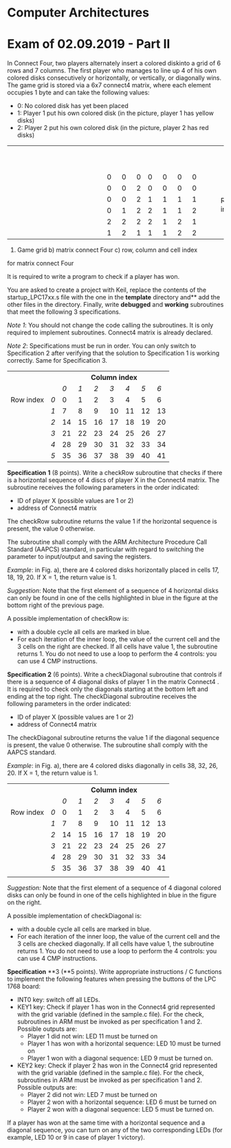 ﻿# **Computer Architectures**
# **Exam of 02.09.2019 - Part II**

In Connect Four, two players alternately insert a colored diskinto a grid of 6 rows and 7 columns. The first player who manages to line up 4 of his own colored disks consecutively or horizontally, or vertically, or diagonally wins. The game grid is stored via a 6x7 connect4 matrix, where each element occupies 1 byte and can take the following values:

- 0: No colored disk has yet been placed
- 1: Player 1 put his own colored disk (in the picture, player 1 has yellow disks)
- 2: Player 2 put his own colored disk (in the picture, player 2 has red disks)

<table><tr><th colspan="1"></th><th colspan="2"></th><th colspan="2"></th><th colspan="2"></th><th colspan="1"></th><th colspan="2"></th><th colspan="2"></th><th colspan="2"></th><th colspan="2"></th><th colspan="2"></th><th colspan="2"></th><th colspan="2"></th><th colspan="2"></th><th colspan="1"></th><th colspan="1"></th><th colspan="2"></th><th colspan="2"></th><th colspan="2"></th><th colspan="2"></th><th colspan="3"></th><th colspan="10"></th></tr>
<tr><td colspan="2"></td><td colspan="2"></td><td colspan="2"></td><td colspan="3"></td><td colspan="2"></td><td colspan="2"></td><td colspan="2"></td><td colspan="2"></td><td colspan="2"></td><td colspan="2"></td><td colspan="2"></td><td colspan="2"></td><td colspan="2"></td><td colspan="2"></td><td colspan="2"></td><td colspan="2"></td><td colspan="2"></td><td colspan="1"></td><td colspan="2"></td><td colspan="1"></td><td colspan="7">Column index</td></tr>
<tr><td colspan="2"></td><td colspan="2"></td><td colspan="2"></td><td colspan="3"></td><td colspan="2"></td><td colspan="2"></td><td colspan="2"></td><td colspan="2"></td><td colspan="2"></td><td colspan="2"></td><td colspan="2"></td><td colspan="2"></td><td colspan="2"></td><td colspan="2"></td><td colspan="2"></td><td colspan="2"></td><td colspan="2"></td><td colspan="1"></td><td colspan="2"></td><td colspan="1"></td><td colspan="1"><i>0</i></td><td colspan="1"><i>1</i></td><td colspan="1"><i>2</i></td><td colspan="1"><i>3</i></td><td colspan="1"><i>4</i></td><td colspan="1"><i>5</i></td><td colspan="1"><i>6</i></td></tr>
<tr><td colspan="2"></td><td colspan="2"></td><td colspan="2"></td><td colspan="3"></td><td colspan="2"></td><td colspan="2"></td><td colspan="2"></td><td colspan="2"></td><td colspan="2"></td><td colspan="2">0</td><td colspan="2">0</td><td colspan="2">0</td><td colspan="2">0</td><td colspan="2">0</td><td colspan="2">0</td><td colspan="2">0</td><td colspan="2"></td><td colspan="1"></td><td colspan="2" rowspan="6">Row index</td><td colspan="1"><i>0</i></td><td colspan="1">0</td><td colspan="1">1</td><td colspan="1">2</td><td colspan="1">3</td><td colspan="1">4</td><td colspan="1">5</td><td colspan="1">6</td></tr>
<tr><td colspan="2"></td><td colspan="2"></td><td colspan="2"></td><td colspan="3"></td><td colspan="2"></td><td colspan="2"></td><td colspan="2"></td><td colspan="2"></td><td colspan="2"></td><td colspan="2">0</td><td colspan="2">0</td><td colspan="2">2</td><td colspan="2">0</td><td colspan="2">0</td><td colspan="2">0</td><td colspan="2">0</td><td colspan="2"></td><td colspan="1"></td><td colspan="1"><i>1</i></td><td colspan="1">7</td><td colspan="1">8</td><td colspan="1">9</td><td colspan="1">10</td><td colspan="1">11</td><td colspan="1">12</td><td colspan="1">13</td></tr>
<tr><td colspan="2"></td><td colspan="2"></td><td colspan="2"></td><td colspan="3"></td><td colspan="2"></td><td colspan="2"></td><td colspan="2"></td><td colspan="2"></td><td colspan="2"></td><td colspan="2">0</td><td colspan="2">0</td><td colspan="2">2</td><td colspan="2">1</td><td colspan="2">1</td><td colspan="2">1</td><td colspan="2">1</td><td colspan="2"></td><td colspan="1"></td><td colspan="1"><i>2</i></td><td colspan="1">14</td><td colspan="1">15</td><td colspan="1">16</td><td colspan="1">17</td><td colspan="1">18</td><td colspan="1">19</td><td colspan="1">20</td></tr>
<tr><td colspan="2"></td><td colspan="2"></td><td colspan="2"></td><td colspan="3"></td><td colspan="2"></td><td colspan="2"></td><td colspan="2"></td><td colspan="2"></td><td colspan="2"></td><td colspan="2">0</td><td colspan="2">1</td><td colspan="2">2</td><td colspan="2">2</td><td colspan="2">1</td><td colspan="2">1</td><td colspan="2">2</td><td colspan="2"></td><td colspan="1"></td><td colspan="1"><i>3</i></td><td colspan="1">21</td><td colspan="1">22</td><td colspan="1">23</td><td colspan="1">24</td><td colspan="1">25</td><td colspan="1">26</td><td colspan="1">27</td></tr>
<tr><td colspan="2"></td><td colspan="2"></td><td colspan="2"></td><td colspan="3"></td><td colspan="2"></td><td colspan="2"></td><td colspan="2"></td><td colspan="2"></td><td colspan="2"></td><td colspan="2">2</td><td colspan="2">2</td><td colspan="2">2</td><td colspan="2">2</td><td colspan="2">1</td><td colspan="2">2</td><td colspan="2">1</td><td colspan="2"></td><td colspan="1"></td><td colspan="1"><i>4</i></td><td colspan="1">28</td><td colspan="1">29</td><td colspan="1">30</td><td colspan="1">31</td><td colspan="1">32</td><td colspan="1">33</td><td colspan="1">34</td></tr>
<tr><td colspan="2"></td><td colspan="2"></td><td colspan="2"></td><td colspan="3"></td><td colspan="2"></td><td colspan="2"></td><td colspan="2"></td><td colspan="2"></td><td colspan="2"></td><td colspan="2">1</td><td colspan="2">2</td><td colspan="2">1</td><td colspan="2">1</td><td colspan="2">1</td><td colspan="2">2</td><td colspan="2">2</td><td colspan="2"></td><td colspan="1"></td><td colspan="1"><i>5</i></td><td colspan="1">35</td><td colspan="1">36</td><td colspan="1">37</td><td colspan="1">38</td><td colspan="1">39</td><td colspan="1">40</td><td colspan="1">41</td></tr>
</table>

1) Game grid		b) matrix connect Four		c) row, column and cell index 

for matrix connect Four

It is required to write a program to check if a player has won.

You are asked to create a project with Keil, replace the contents of the startup\_LPC17xx.s file with the one in the **template** directory and** add the other files in the directory. Finally, write **debugged** and **working** subroutines that meet the following 3 specifications.

*Note 1*: You should not change the code calling the subroutines. It is only required to implement subroutines. Connect4 matrix is already declared.

*Note 2*: Specifications must be run in order. You can only switch to Specification 2 after verifying that the solution to Specification 1 is working correctly. Same for Specification 3.


<table><tr><th valign="top"></th><th valign="top"></th><th colspan="7">Column index</th></tr>
<tr><td valign="top"></td><td valign="top"></td><td><i>0</i></td><td><i>1</i></td><td><i>2</i></td><td><i>3</i></td><td><i>4</i></td><td><i>5</i></td><td><i>6</i></td></tr>
<tr><td rowspan="6" valign="top">Row index</td><td><i>0</i></td><td>0</td><td>1</td><td>2</td><td>3</td><td>4</td><td>5</td><td>6</td></tr>
<tr><td><i>1</i></td><td>7</td><td>8</td><td>9</td><td>10</td><td>11</td><td>12</td><td>13</td></tr>
<tr><td><i>2</i></td><td>14</td><td>15</td><td>16</td><td>17</td><td>18</td><td>19</td><td>20</td></tr>
<tr><td><i>3</i></td><td>21</td><td>22</td><td>23</td><td>24</td><td>25</td><td>26</td><td>27</td></tr>
<tr><td><i>4</i></td><td>28</td><td>29</td><td>30</td><td>31</td><td>32</td><td>33</td><td>34</td></tr>
<tr><td><i>5</i></td><td>35</td><td>36</td><td>37</td><td>38</td><td>39</td><td>40</td><td>41</td></tr>
</table>

**Specification** **1** (8 points). Write a checkRow subroutine that checks if there is a horizontal sequence of 4 discs of player X in the Connect4 matrix. The subroutine receives the following parameters in the order indicated:

- ID of player X (possible values are 1 or 2)
- address of Connect4  matrix

The checkRow subroutine returns the value 1 if the horizontal sequence is present, the value 0 otherwise.

The subroutine shall comply with the ARM Architecture Procedure Call Standard (AAPCS) standard, in particular with regard to switching the parameter to input/output and saving the registers.

*Example*: in Fig. a), there are 4 colored disks horizontally placed in cells 17, 18, 19, 20. If X = 1, the return value is 1.

*Suggestion*: Note that the first element of a sequence of 4 horizontal disks can only be found in one of the cells highlighted in blue in the figure at the bottom right of the previous page.

A possible implementation of checkRow is:

- with a double cycle all cells are marked in blue.
- For each iteration of the inner loop, the value of the current cell and the 3 cells on the right are checked. If all cells have value 1, the subroutine returns 1. You do not need to use a loop to perform the 4 controls: you can use 4 CMP instructions.

**Specification 2** (6 points). Write a checkDiagonal subroutine that controls if there is a sequence of 4 diagonal disks of player 1 in the matrix Connect4 . It is required to check only the diagonals starting at the bottom left and ending at the top right. The checkDiagonal subroutine receives the following parameters in the order indicated:

- ID of player X (possible values are 1 or 2)
- address of Connect4  matrix

The checkDiagonal subroutine returns the value 1 if the diagonal sequence is present, the value 0 otherwise. The subroutine shall comply with the AAPCS standard.

*Example*: in Fig. a), there are 4 colored disks diagonally in cells 38, 32, 26, 20. If X = 1, the return value is 1.

<table><tr><th valign="top"></th><th valign="top"></th><th colspan="7">Column index</th></tr>
<tr><td valign="top"></td><td valign="top"></td><td><i>0</i></td><td><i>1</i></td><td><i>2</i></td><td><i>3</i></td><td><i>4</i></td><td><i>5</i></td><td><i>6</i></td></tr>
<tr><td rowspan="6" valign="top">Row index</td><td><i>0</i></td><td>0</td><td>1</td><td>2</td><td>3</td><td>4</td><td>5</td><td>6</td></tr>
<tr><td><i>1</i></td><td>7</td><td>8</td><td>9</td><td>10</td><td>11</td><td>12</td><td>13</td></tr>
<tr><td><i>2</i></td><td>14</td><td>15</td><td>16</td><td>17</td><td>18</td><td>19</td><td>20</td></tr>
<tr><td><i>3</i></td><td>21</td><td>22</td><td>23</td><td>24</td><td>25</td><td>26</td><td>27</td></tr>
<tr><td><i>4</i></td><td>28</td><td>29</td><td>30</td><td>31</td><td>32</td><td>33</td><td>34</td></tr>
<tr><td><i>5</i></td><td>35</td><td>36</td><td>37</td><td>38</td><td>39</td><td>40</td><td>41</td></tr>
<tr><td valign="top"></td><td></td><td></td><td></td><td></td><td></td><td></td><td></td><td></td></tr>
</table>

*Suggestion:* Note that the first element of a sequence of 4 diagonal colored disks can only be found in one of the cells highlighted in blue in the figure on the right.

A possible implementation of checkDiagonal is:

- with a double cycle all cells are marked in blue.
- For each iteration of the inner loop, the value of the current cell and the 3 cells are checked diagonally. If all cells have value 1, the subroutine returns 1. You do not need to use a loop to perform the 4 controls: you can use 4 CMP instructions.

**Specification** **3 (**5 points). Write appropriate instructions / C functions to implement the following features when pressing the buttons of the LPC 1768 board:

- INT0 key: switch off all LEDs.
- KEY1 key: Check if player 1 has won in the Connect4  grid represented with the grid variable (defined in the sample.c file). For the check, subroutines in ARM must be invoked as per specification 1 and 2. Possible outputs are:
  - Player 1 did not win: LED 11 must be turned on
  - Player 1 has won with a horizontal sequence: LED 10 must be turned on 
  - Player 1 won with a diagonal sequence: LED 9 must be turned on.
- KEY2 key: Check if player 2 has won in the Connect4  grid represented with the grid variable (defined in the sample.c file). For the check, subroutines in ARM must be invoked as per specification 1 and 2. Possible outputs are:
  - Player 2 did not win: LED 7 must be turned on
  - Player 2 won with a horizontal sequence: LED 6 must be turned on 
  - Player 2 won with a diagonal sequence: LED 5 must be turned on.

If a player has won at the same time with a horizontal sequence and a diagonal sequence, you can turn on any of the two corresponding LEDs (for example, LED 10 or 9 in case of player 1 victory).
